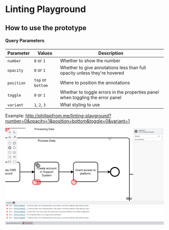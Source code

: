 # Linting Playground

## How to use the prototype

#### Query Parameters

| Parameter | Values | Description |
|---|---|---|
| `number` | `0` or `1` | Whether to show the number |
| `opacity` | `0` or `1` | Whether to give annotations less than full opacity unless they're hovered |
| `position` | `top` or `bottom` | Where to position the annotations |
| `toggle` | `0` or `1` | Whether to toggle errors in the properties panel when toggling the error panel |
| `variant` | `1`, `2`, `3` | What styling to use |

Example: http://philippfrom.me/linting-playground?number=0&opacity=1&position=bottom&toggle=0&variant=1

![](docs/screenshot.png)
